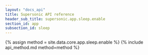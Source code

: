 ```yaml
---
layout: "docs_api"
title: Supersonic API reference
header_sub_title: supersonic.app.sleep.enable
section_id: app
subsection_id: sleep
---
```


{% assign method = site.data.core.app.sleep.enable %}
{% include api_method.md method=method %}
